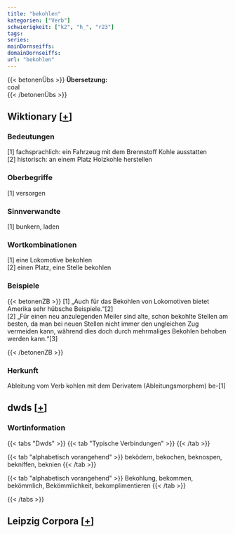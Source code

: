 ```yaml
---
title: "bekohlen"
kategorien: ["Verb"]
schwierigkeit: ["k2", "h_", "r23"]
tags:
series:
mainDornseiffs:
domainDornseiffs:
url: "bekohlen"
---
```


{{< betonenÜbs >}}
**Übersetzung:**  
coal  
{{< /betonenÜbs >}}

## Wiktionary [[+](https://de.wiktionary.org/wiki/bekohlen)]

### Bedeutungen
[1] fachsprachlich: ein Fahrzeug mit dem Brennstoff Kohle ausstatten  
[2] historisch: an einem Platz Holzkohle herstellen  

### Oberbegriffe
[1] versorgen  

### Sinnverwandte
[1] bunkern, laden  

### Wortkombinationen
[1] eine Lokomotive bekohlen  
[2] einen Platz, eine Stelle bekohlen  

### Beispiele
{{< betonenZB >}}
[1] „Auch für das Bekohlen von Lokomotiven bietet Amerika sehr hübsche Beispiele.“[2]  
[2] „Für einen neu anzulegenden Meiler sind alte, schon bekohlte Stellen am besten, da man bei neuen Stellen nicht immer den ungleichen Zug vermeiden kann, während dies doch durch mehrmaliges Bekohlen behoben werden kann.“[3]  

{{< /betonenZB >}}
### Herkunft
Ableitung vom Verb kohlen mit dem Derivatem (Ableitungsmorphem) be-[1]  



## dwds [[+](https://www.dwds.de/wb/bekohlen)]

### Wortinformation
{{< tabs "Dwds" >}}
{{< tab "Typische Verbindungen" >}}
{{< /tab >}}

{{< tab "alphabetisch vorangehend" >}}
beködern, bekochen, beknospen, bekniffen, beknien
{{< /tab >}}

{{< tab "alphabetisch vorangehend" >}}
Bekohlung, bekommen, bekömmlich, Bekömmlichkeit, bekomplimentieren
{{< /tab >}}

{{< /tabs >}}

## Leipzig Corpora [[+](https://corpora.uni-leipzig.de/en/res?word=bekohlen&corpusId=deu_newscrawl-public_2018)]

